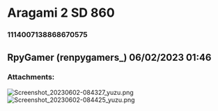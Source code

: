 # Aragami 2 SD 860
### 1114007138868670575
## RpyGamer (renpygamers_) 06/02/2023 01:46 

> 
### Attachments: 
![Screenshot_20230602-084327_yuzu.png](https://yuzudiscordbackup.s3.us-west-2.amazonaws.com/files-media/1114007138868670575_Screenshot_20230602-084327_yuzu.png)
![Screenshot_20230602-084425_yuzu.png](https://yuzudiscordbackup.s3.us-west-2.amazonaws.com/files-media/1114007138868670575_Screenshot_20230602-084425_yuzu.png)

